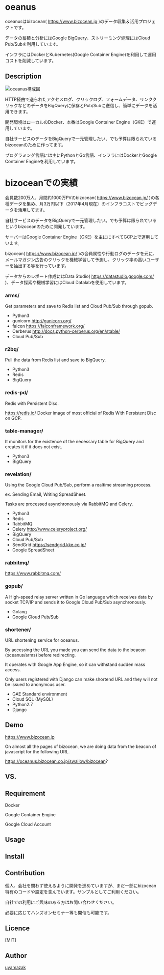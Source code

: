 oeanus
========
oceanusはbizocean( https://www.bizocean.jp )のデータ収集＆活用プロジェクトです。

データの蓄積と分析にはGoogle BigQuery、ストリーミング処理にはCloud Pub/Subを利用しています。

インフラにはDockerとKubernetes(Google Container Engine)を利用して運用コストを削減しています。

## Description
![oceanus構成図](https://cdn-ak.f.st-hatena.com/images/fotolife/u/uyamazak/20170816/20170816160317.png "oceanus構成図")


HTTP経由で送られたアクセスログ、クリックログ、フォームデータ、リンククリックなどのデータをBigQueryに保存とPub/Subに送信し、簡単にデータを活用できます。

開発環境はローカルのDocker、本番はGoogle Container Engine（GKE）で運用しています。

自社サービスのデータをBigQueryで一元管理したい、でも予算は限られているbizoceanのために作ってます。

プログラミング言語には主にPythonとGo言語、インフラにはDockerとGoogle Container Engineを利用しています。


bizoceanでの実績
================
会員数200万人、月間約1000万PVのbizocean( https://www.bizocean.jp/ )の各種データを集め、月3万円以下（2017年4月現在）のインフラコストでビッグデータを活用してます。

自社サービスのデータをBigQueryで一元管理したい。でも予算は限られているというbizoceanのために開発しています。

サーバーはGoogle Container Engine（GKE）を主ににすべてGCP上で運用しています。

bizocean( https://www.bizocean.jp/ )の会員属性や行動ログのデータを元に、メールマガジン広告のクリックを機械学習して予測し、クリック率の高いユーザーを抽出する等を行っています。

データからのレポート作成にはData Studio( https://datastudio.google.com/ )、データ探索や機械学習にはCloud Datalabを使用しています。

### arms/
Get parameters and save to Redis list and Cloud Pub/Sub through gopub.

- Python3
- gunicorn http://gunicorn.org/
- falcon https://falconframework.org/
- Cerberus http://docs.python-cerberus.org/en/stable/
- Cloud Pub/Sub

### r2bq/
Pull the data from Redis list and save to BigQuery.

- Python3
- Redis
- BigQuery

### redis-pd/
Redis with Persistent Disc.

https://redis.io/
Docker image of most official of Redis With Persistent Disc on GCP.


### table-manager/
It monitors for the existence of the necessary table for BigQuery and creates it if it does not exist.

- Python3
- BigQuery

### revelation/
Using the Google Cloud Pub/Sub, perform a realtime streaming process.

ex. Sending Email, Writing SpreadSheet.

Tasks are processed asynchronously via RabbitMQ and Celery.

- Python3
- Redis
- RabbitMQ
- Celery http://www.celeryproject.org/
- BigQuery
- Cloud Pub/Sub
- SendGrid https://sendgrid.kke.co.jp/
- Google SpreadSheet


### rabbitmq/
https://www.rabbitmq.com/

### gopub/
A High-speed relay server written in Go language which receives data by socket TCP/IP and sends it to Google Cloud Pub/Sub asynchronously.

- Golang
- Google Cloud Pub/Sub


### shortener/

URL shortening service for oceanus.

By accessing the URL you made you can send the data to the beacon (oceanus/arms) before redirecting.

It operates with Google App Engine, so it can withstand sudden mass access.

Only users registered with Django can make shortend URL and they will not be issued to anonymous user.

- GAE Standard environment
- Cloud SQL (MySQL)
- Python2.7
- Django


## Demo
https://www.bizocean.jp

On almost all the pages of bizocean, we are doing data from the beacon of javascript for the following URL.

https://oceanus.bizocean.co.jp/swallow/bizocean?

## VS.

## Requirement

Docker

Google Container Engine

Google Cloud Account

## Usage
## Install
## Contribution

個人、会社を問わず使えるように開発を進めていますが、まだ一部にbizocean特有のコードや設定を含んでいます。サンプルとしてご利用ください。

自社での利用にご興味のある方はお問い合わせください。

必要に応じてハンズオンセミナー等も開催も可能です。


## Licence

[MIT]

## Author

[uyamazak](http://uyamazak.hatenablog.com/)
